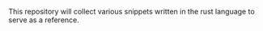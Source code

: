This repository will collect various snippets written in the rust language to serve as a reference.
